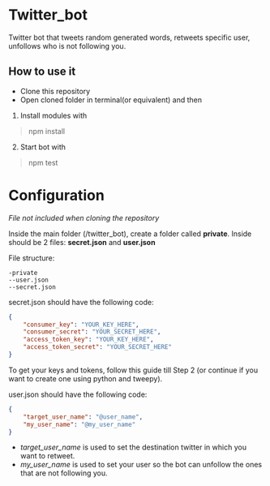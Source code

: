 # Twitter_bot
Twitter bot that tweets random generated words, retweets specific user, unfollows who is not following you.

## How to use it

* Clone this repository
* Open cloned folder in terminal(or equivalent) and then 

1. Install modules with
> npm install

2. Start bot with
> npm test


# Configuration

*File not included when cloning the repository*

Inside the main folder (/twitter_bot), create a folder called **private**. Inside should be 2 files: **secret.json** and **user.json**

File structure:
```
-private
--user.json
--secret.json
```

secret.json should have the following code:
```JSON
{
	"consumer_key": "YOUR_KEY_HERE",
	"consumer_secret": "YOUR_SECRET_HERE",
	"access_token_key": "YOUR_KEY_HERE",
	"access_token_secret": "YOUR_SECRET_HERE"
}
```

To get your keys and tokens, follow this guide till Step 2 (or continue if you want to create one using python and tweepy).

user.json should have the following code:
```JSON
{
	"target_user_name": "@user_name",
	"my_user_name": "@my_user_name"
}
```

* *target_user_name* is used to set the destination twitter in which you want to retweet.
* *my_user_name* is used to set your user so the bot can unfollow the ones that are not following you.
